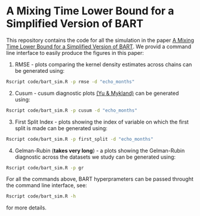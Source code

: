 # A Mixing Time Lower Bound for a Simplified Version of BART

This repository contains the code for all the simulation in the paper [A Mixing Time Lower Bound for a Simplified Version of BART](https://arxiv.org/abs/2210.09352).
We provid a command line interface to easily produce the figures in this paper:
1. RMSE - plots comparing the kernel density estimates across chains can be generated using:
```bash
Rscript code/bart_sim.R -p rmse -d "echo_months"
```  
2. Cusum - cusum diagnostic plots [(Yu & Mykland)](https://link.springer.com/article/10.1023/A:1008917713940) can be generated using:
```bash
Rscript code/bart_sim.R -p cusum -d "echo_months"
```  
3. First Split Index - plots showing the index of variable on which the first split is made can be generated using:
```bash
Rscript code/bart_sim.R -p first_split -d "echo_months"
```  
4. Gelman-Rubin (**takes very long**) - a plots showing the Gelman-Rubin diagnostic across the datasets we study can be generated using:
```bash
Rscript code/bart_sim.R -p gr
```

For all the commands above, BART hyperprameters can be passed throught the command line interface, see:
```bash
Rscript code/bart_sim.R -h
```
for more details.